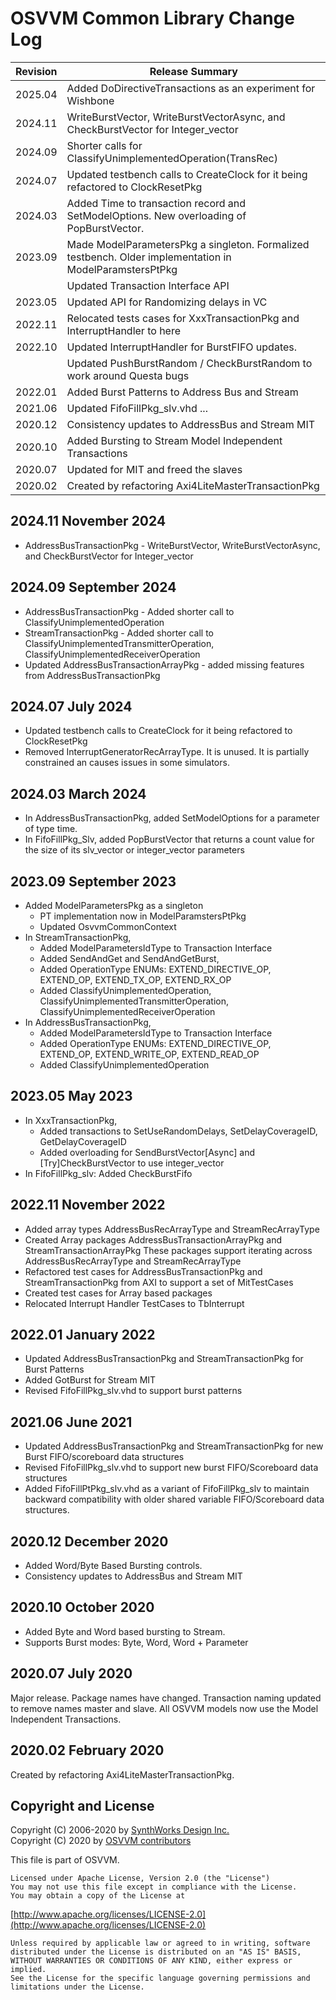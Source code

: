 # OSVVM Common Library Change Log

| Revision  |  Release Summary | 
------------|----------- 
| 2025.04   |  Added DoDirectiveTransactions as an experiment for Wishbone
| 2024.11   |  WriteBurstVector, WriteBurstVectorAsync, and CheckBurstVector for Integer_vector
| 2024.09   |  Shorter calls for ClassifyUnimplementedOperation(TransRec)
| 2024.07   |  Updated testbench calls to CreateClock for it being refactored to ClockResetPkg
| 2024.03   |  Added Time to transaction record and SetModelOptions.  New overloading of PopBurstVector.
| 2023.09   |  Made ModelParametersPkg a singleton.  Formalized testbench.  Older implementation in ModelParamstersPtPkg
|           |  Updated Transaction Interface API
| 2023.05   |  Updated API for Randomizing delays in VC   
| 2022.11   |  Relocated tests cases for XxxTransactionPkg and InterruptHandler to here   
| 2022.10   |  Updated InterruptHandler for BurstFIFO updates.   
|           |  Updated PushBurstRandom / CheckBurstRandom to work around Questa bugs
| 2022.01   |  Added Burst Patterns to Address Bus and Stream
| 2021.06   |  Updated FifoFillPkg_slv.vhd ...
| 2020.12   |  Consistency updates to AddressBus and Stream MIT
| 2020.10   |  Added Bursting to Stream Model Independent Transactions 
| 2020.07   |  Updated for MIT and freed the slaves
| 2020.02   |  Created by refactoring Axi4LiteMasterTransactionPkg

## 2024.11 November 2024
- AddressBusTransactionPkg - WriteBurstVector, WriteBurstVectorAsync, and CheckBurstVector for Integer_vector

## 2024.09 September 2024
- AddressBusTransactionPkg - Added shorter call to ClassifyUnimplementedOperation
- StreamTransactionPkg - Added shorter call to ClassifyUnimplementedTransmitterOperation, ClassifyUnimplementedReceiverOperation
- Updated AddressBusTransactionArrayPkg - added missing features from AddressBusTransactionPkg

## 2024.07  July 2024
-  Updated testbench calls to CreateClock for it being refactored to ClockResetPkg
- Removed InterruptGeneratorRecArrayType.  It is unused.  It is partially constrained an causes issues in some simulators.  

## 2024.03  March 2024
- In AddressBusTransactionPkg, added SetModelOptions for a parameter of type time.
- In FifoFillPkg_Slv, added PopBurstVector that returns a count value for the size of its slv_vector or integer_vector parameters


## 2023.09  September 2023
- Added ModelParametersPkg as a singleton
   - PT implementation now in ModelParamstersPtPkg
   - Updated OsvvmCommonContext
- In StreamTransactionPkg, 
   - Added ModelParametersIdType to Transaction Interface
   - Added SendAndGet and SendAndGetBurst,
   - Added OperationType ENUMs:  EXTEND_DIRECTIVE_OP, EXTEND_OP, EXTEND_TX_OP, EXTEND_RX_OP
   - Added ClassifyUnimplementedOperation, ClassifyUnimplementedTransmitterOperation, ClassifyUnimplementedReceiverOperation
- In AddressBusTransactionPkg, 
   - Added ModelParametersIdType to Transaction Interface
   - Added OperationType ENUMs: EXTEND_DIRECTIVE_OP, EXTEND_OP, EXTEND_WRITE_OP, EXTEND_READ_OP
   - Added ClassifyUnimplementedOperation

## 2023.05  May 2023
- In XxxTransactionPkg, 
   - Added transactions to SetUseRandomDelays, SetDelayCoverageID, GetDelayCoverageID
   - Added overloading for SendBurstVector[Async] and [Try]CheckBurstVector to use integer_vector
- In FifoFillPkg_slv:  Added CheckBurstFifo

## 2022.11  November 2022
- Added array types AddressBusRecArrayType and StreamRecArrayType
- Created Array packages AddressBusTransactionArrayPkg and StreamTransactionArrayPkg
  These packages support iterating across AddressBusRecArrayType and StreamRecArrayType 
- Refactored test cases for AddressBusTransactionPkg and StreamTransactionPkg from AXI 
  to support a set of MitTestCases
- Created test cases for Array based packages
- Relocated Interrupt Handler TestCases to TbInterrupt

## 2022.01  January 2022
- Updated AddressBusTransactionPkg and StreamTransactionPkg for Burst Patterns
- Added GotBurst for Stream MIT
- Revised FifoFillPkg_slv.vhd to support burst patterns

## 2021.06  June 2021
- Updated AddressBusTransactionPkg and StreamTransactionPkg for new Burst FIFO/scoreboard data structures
- Revised FifoFillPkg_slv.vhd to support new burst FIFO/Scoreboard data structures
- Added FifoFillPtPkg_slv.vhd as a variant of FifoFillPkg_slv to maintain backward compatibility with older shared variable FIFO/Scoreboard data structures.

## 2020.12 December 2020
- Added Word/Byte Based Bursting controls. 
- Consistency updates to AddressBus and Stream MIT

## 2020.10 October 2020
- Added Byte and Word based bursting to Stream.
- Supports Burst modes: Byte, Word, Word + Parameter

## 2020.07 July 2020
Major release.
Package names have changed.
Transaction naming updated to remove
names master and slave.
All OSVVM models now use the 
Model Independent Transactions.

## 2020.02   February 2020    
Created by refactoring Axi4LiteMasterTransactionPkg.    
 
## Copyright and License
Copyright (C) 2006-2020 by [SynthWorks Design Inc.](http://www.synthworks.com/)   
Copyright (C) 2020 by [OSVVM contributors](CONTRIBUTOR.md)   

This file is part of OSVVM.

    Licensed under Apache License, Version 2.0 (the "License")
    You may not use this file except in compliance with the License.
    You may obtain a copy of the License at

  [http://www.apache.org/licenses/LICENSE-2.0](http://www.apache.org/licenses/LICENSE-2.0)

    Unless required by applicable law or agreed to in writing, software
    distributed under the License is distributed on an "AS IS" BASIS,
    WITHOUT WARRANTIES OR CONDITIONS OF ANY KIND, either express or implied.
    See the License for the specific language governing permissions and
    limitations under the License.
